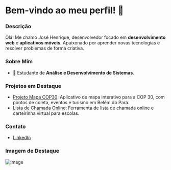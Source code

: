 # Bem-vindo ao meu perfil! 👋

### Descrição
Olá! Me chamo José Henrique, desenvolvedor focado em **desenvolvimento web** e **aplicativos móveis**. Apaixonado por aprender novas tecnologias e resolver problemas de forma criativa. 

### Sobre Mim
- 💼 Estudante de **Análise e Desenvolvimento de Sistemas**.

### Projetos em Destaque
- [Projeto Mapa COP30](https://github.com/seu-usuario/mapa-cop-30): Aplicativo de mapa interativo para a COP 30, com pontos de coleta, eventos e turismo em Belém do Pará.
- [Lista de Chamada Online](https://github.com/seu-usuario/lista-de-chamada): Ferramenta de lista de chamada online e carteirinha virtual para escolas.

### Contato
- [LinkedIn](www.linkedin.com/in/josé-vale-4842181b2)

### Imagem de Destaque
![image](https://github.com/user-attachments/assets/b417f014-d701-4715-95d3-25981d2c7d73)

